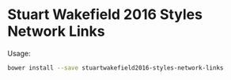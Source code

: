 # Stuart Wakefield 2016 Styles Network Links

Usage:

```sh
bower install --save stuartwakefield2016-styles-network-links
```

